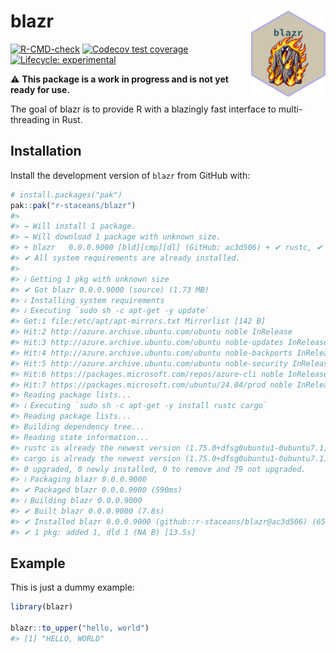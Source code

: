 
<!-- README.md is generated from README.Rmd. Please edit that file -->

# blazr <a href="https://r-staceans.github.io/blazr/"><img src="man/figures/logo.png" align="right" height="138" /></a>

<!-- badges: start -->

[![R-CMD-check](https://github.com/r-staceans/blazr/actions/workflows/R-CMD-check.yaml/badge.svg)](https://github.com/r-staceans/blazr/actions/workflows/R-CMD-check.yaml)
[![Codecov test
coverage](https://codecov.io/gh/r-staceans/blazr/graph/badge.svg)](https://app.codecov.io/gh/r-staceans/blazr)
[![Lifecycle:
experimental](https://img.shields.io/badge/lifecycle-experimental-orange.svg)](https://lifecycle.r-lib.org/articles/stages.html#experimental)
<!-- badges: end -->

⚠️ **This package is a work in progress and is not yet ready for use.**

The goal of blazr is to provide R with a blazingly fast interface to
multi-threading in Rust.

## Installation

Install the development version of `blazr` from GitHub with:

``` r
# install.packages("pak")
pak::pak("r-staceans/blazr")
#> 
#> → Will install 1 package.
#> → Will download 1 package with unknown size.
#> + blazr   0.0.0.9000 [bld][cmp][dl] (GitHub: ac3d506) + ✔ rustc, ✔ cargo
#> ✔ All system requirements are already installed.
#> 
#> ℹ Getting 1 pkg with unknown size
#> ✔ Got blazr 0.0.0.9000 (source) (1.73 MB)
#> ℹ Installing system requirements
#> ℹ Executing `sudo sh -c apt-get -y update`
#> Get:1 file:/etc/apt/apt-mirrors.txt Mirrorlist [142 B]
#> Hit:2 http://azure.archive.ubuntu.com/ubuntu noble InRelease
#> Hit:3 http://azure.archive.ubuntu.com/ubuntu noble-updates InRelease
#> Hit:4 http://azure.archive.ubuntu.com/ubuntu noble-backports InRelease
#> Hit:5 http://azure.archive.ubuntu.com/ubuntu noble-security InRelease
#> Hit:6 https://packages.microsoft.com/repos/azure-cli noble InRelease
#> Hit:7 https://packages.microsoft.com/ubuntu/24.04/prod noble InRelease
#> Reading package lists...
#> ℹ Executing `sudo sh -c apt-get -y install rustc cargo`
#> Reading package lists...
#> Building dependency tree...
#> Reading state information...
#> rustc is already the newest version (1.75.0+dfsg0ubuntu1-0ubuntu7.1).
#> cargo is already the newest version (1.75.0+dfsg0ubuntu1-0ubuntu7.1).
#> 0 upgraded, 0 newly installed, 0 to remove and 79 not upgraded.
#> ℹ Packaging blazr 0.0.0.9000
#> ✔ Packaged blazr 0.0.0.9000 (590ms)
#> ℹ Building blazr 0.0.0.9000
#> ✔ Built blazr 0.0.0.9000 (7.8s)
#> ✔ Installed blazr 0.0.0.9000 (github::r-staceans/blazr@ac3d506) (65ms)
#> ✔ 1 pkg: added 1, dld 1 (NA B) [13.5s]
```

## Example

This is just a dummy example:

``` r
library(blazr)

blazr::to_upper("hello, world")
#> [1] "HELLO, WORLD"
```
